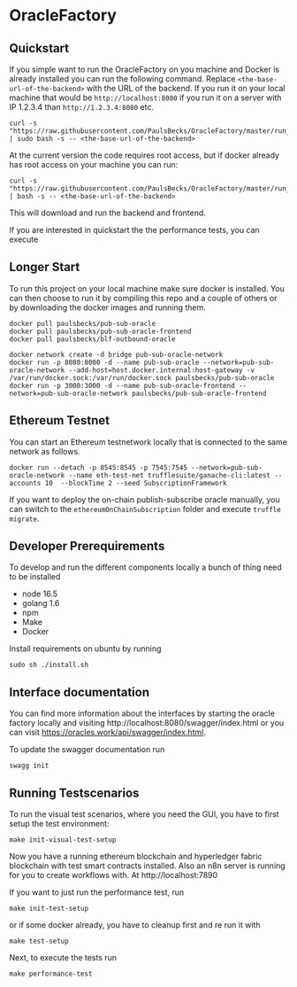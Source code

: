 # OracleFactory


## Quickstart
If you simple want to run the OracleFactory on you machine and Docker is already installed you can run the following command. Replace `<the-base-url-of-the-backend>` with the URL of the backend. If you run it on your local machine that would be `http://localhost:8080` if you run it on a server with IP 1.2.3.4 than `http://1.2.3.4:8080` etc.

```
curl -s "https://raw.githubusercontent.com/PaulsBecks/OracleFactory/master/run_docker_containers.sh" | sudo bash -s -- <the-base-url-of-the-backend>
```

At the current version the code requires root access, but if docker already has root access on your machine you can run:
```
curl -s "https://raw.githubusercontent.com/PaulsBecks/OracleFactory/master/run_docker_containers.sh" | bash -s -- <the-base-url-of-the-backend>
```

This will download and run the backend and frontend.

If you are interested in quickstart the the performance tests, you can execute 

## Longer Start
To run this project on your local machine make sure docker is installed. You can then choose to run it by compiling this repo and a couple of others or by downloading the docker images and running them.

```
docker pull paulsbecks/pub-sub-oracle 
docker pull paulsbecks/pub-sub-oracle-frontend 
docker pull paulsbecks/blf-outbound-oracle

docker network create -d bridge pub-sub-oracle-network
docker run -p 8080:8080 -d --name pub-sub-oracle --network=pub-sub-oracle-network --add-host=host.docker.internal:host-gateway -v /var/run/docker.sock:/var/run/docker.sock paulsbecks/pub-sub-oracle
docker run -p 3000:3000 -d --name pub-sub-oracle-frontend --network=pub-sub-oracle-network paulsbecks/pub-sub-oracle-frontend
```


## Ethereum Testnet

You can start an Ethereum testnetwork locally that is connected to the same network as follows.

```
docker run --detach -p 8545:8545 -p 7545:7545 --network=pub-sub-oracle-network --name eth-test-net trufflesuite/ganache-cli:latest --accounts 10  --blockTime 2 --seed SubscriptionFramework
```

If you want to deploy the on-chain publish-subscribe oracle manually, you can switch to the `ethereumOnChainSubscription` folder and execute `truffle migrate`.

## Developer Prerequirements

To develop and run the different components locally a bunch of thing need to be installed

* node 16.5
* golang 1.6
* npm
* Make
* Docker

Install requirements on ubuntu by running

```
sudo sh ./install.sh
```

## Interface documentation

You can find more information about the interfaces by starting the oracle factory locally and visiting http://localhost:8080/swagger/index.html or you can visit https://oracles.work/api/swagger/index.html.

To update the swagger documentation run

```
swagg init
```

## Running Testscenarios

To run the visual test scenarios, where you need the GUI, you have to first setup the test environment:

```
make init-visual-test-setup
```

Now you have a running ethereum blockchain and hyperledger fabric blockchain with test smart contracts installed. Also an n8n server is running for you to create workflows with. At http://localhost:7890


If you want to just run the performance test, run

```
make init-test-setup
```

or if some docker already, you have to cleanup first and re run it with

```
make test-setup
```

Next, to execute the tests run

```
make performance-test
```